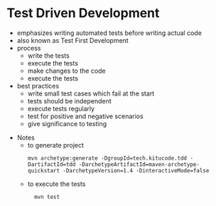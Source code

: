 # Test Driven Development
- emphasizes writing automated tests before writing actual code
- also known as Test First Development
- process
    - write the tests
    - execute the tests
    - make changes to the code
    - execute the tests
- best practices
    - write small test cases which fail at the start
    - tests should be independent
    - execute tests regularly
    - test for positive and negative scenarios
    - give significance to testing

* Notes
  - to generate project
    ```
    mvn archetype:generate -DgroupId=tech.kitucode.tdd -DartifactId=tdd -DarchetypeArtifactId=maven-archetype-quickstart -DarchetypeVersion=1.4 -DinteractiveMode=false
    ```
  - to execute the tests  
    ```
      mvn test
      ``` 
   
